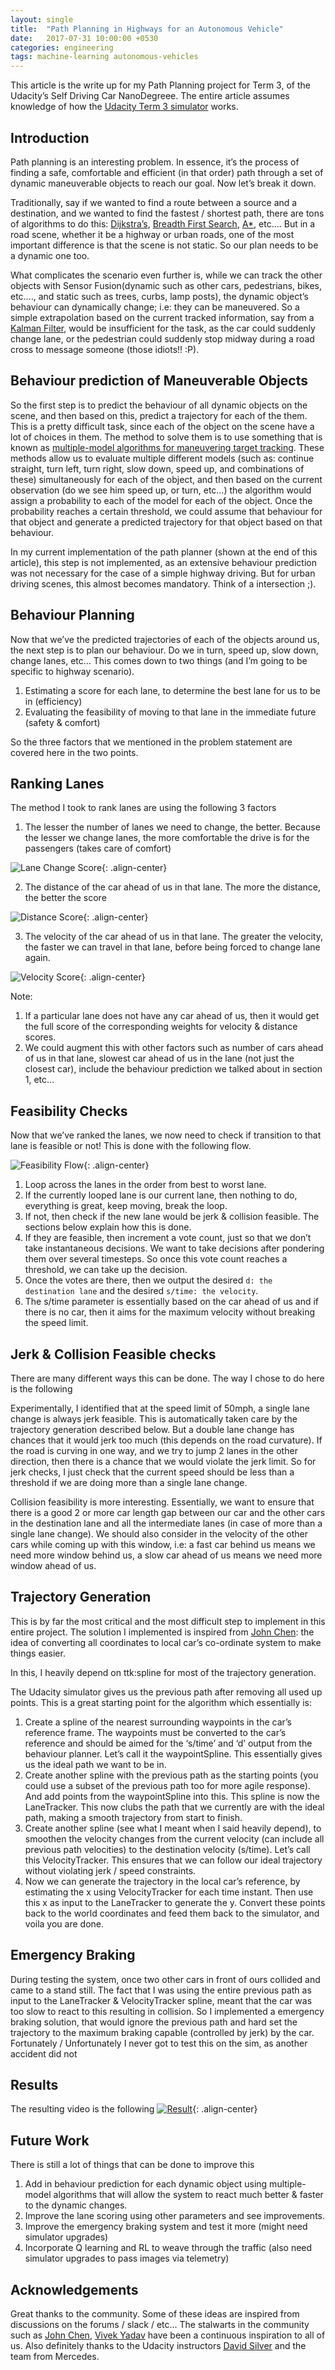 ```yaml
---
layout: single
title:  "Path Planning in Highways for an Autonomous Vehicle"
date:   2017-07-31 10:00:00 +0530
categories: engineering
tags: machine-learning autonomous-vehicles
---
```


This article is the write up for my Path Planning project for Term 3, of the Udacity’s Self Driving Car NanoDegreee. The entire article assumes knowledge of how the [Udacity Term 3 simulator](https://github.com/udacity/self-driving-car-sim/releases/tag/T3_v1.2) works.

## Introduction

Path planning is an interesting problem. In essence, it’s the process of finding a safe, comfortable and efficient (in that order) path through a set of dynamic maneuverable objects to reach our goal. Now let’s break it down.

Traditionally, say if we wanted to find a route between a source and a destination, and we wanted to find the fastest / shortest path, there are tons of algorithms to do this: [Dijkstra’s](https://en.wikipedia.org/wiki/Dijkstra%27s_algorithm), [Breadth First Search](https://en.wikipedia.org/wiki/Breadth-first_search), [A*](https://en.wikipedia.org/wiki/A*_search_algorithm), etc…. But in a road scene, whether it be a highway or urban roads, one of the most important difference is that the scene is not static. So our plan needs to be a dynamic one too.

What complicates the scenario even further is, while we can track the other objects with Sensor Fusion(dynamic such as other cars, pedestrians, bikes, etc…., and static such as trees, curbs, lamp posts), the dynamic object’s behaviour can dynamically change; i.e: they can be maneuvered. So a simple extrapolation based on the current tracked information, say from a [Kalman Filter](https://en.wikipedia.org/wiki/Kalman_filter), would be insufficient for the task, as the car could suddenly change lane, or the pedestrian could suddenly stop midway during a road cross to message someone (those idiots!! :P).

## Behaviour prediction of Maneuverable Objects
So the first step is to predict the behaviour of all dynamic objects on the scene, and then based on this, predict a trajectory for each of the them. This is a pretty difficult task, since each of the object on the scene have a lot of choices in them. The method to solve them is to use something that is known as [multiple-model algorithms for maneuvering target tracking](http://citeseerx.ist.psu.edu/viewdoc/download?doi=10.1.1.61.9763&rep=rep1&type=pdf). These methods allow us to evaluate multiple different models (such as: continue straight, turn left, turn right, slow down, speed up, and combinations of these) simultaneously for each of the object, and then based on the current observation (do we see him speed up, or turn, etc…) the algorithm would assign a probability to each of the model for each of the object. Once the probability reaches a certain threshold, we could assume that behaviour for that object and generate a predicted trajectory for that object based on that behaviour.

In my current implementation of the path planner (shown at the end of this article), this step is not implemented, as an extensive behaviour prediction was not necessary for the case of a simple highway driving. But for urban driving scenes, this almost becomes mandatory. Think of a intersection ;).

## Behaviour Planning
Now that we’ve the predicted trajectories of each of the objects around us, the next step is to plan our behaviour. Do we in turn, speed up, slow down, change lanes, etc… This comes down to two things (and I’m going to be specific to highway scenario).

1. Estimating a score for each lane, to determine the best lane for us to be in (efficiency)
2. Evaluating the feasibility of moving to that lane in the immediate future (safety & comfort)

So the three factors that we mentioned in the problem statement are covered here in the two points.

## Ranking Lanes
The method I took to rank lanes are using the following 3 factors
1. The lesser the number of lanes we need to change, the better. Because the lesser we change lanes, the more comfortable the drive is for the passengers (takes care of comfort)

![Lane Change Score](/assets/images/2017-07-31-01.webp){: .align-center}

2. The distance of the car ahead of us in that lane. The more the distance, the better the score

![Distance Score](/assets/images/2017-07-31-02.webp){: .align-center}

3. The velocity of the car ahead of us in that lane. The greater the velocity, the faster we can travel in that lane, before being forced to change lane again.

![Velocity Score](/assets/images/2017-07-31-03.webp){: .align-center}

Note:
1. If a particular lane does not have any car ahead of us, then it would get the full score of the corresponding weights for velocity & distance scores.
2. We could augment this with other factors such as number of cars ahead of us in that lane, slowest car ahead of us in the lane (not just the closest car), include the behaviour prediction we talked about in section 1, etc…

## Feasibility Checks
Now that we’ve ranked the lanes, we now need to check if transition to that lane is feasible or not! This is done with the following flow.

![Feasibility Flow](/assets/images/2017-07-31-04.webp){: .align-center}
1. Loop across the lanes in the order from best to worst lane.
1. If the currently looped lane is our current lane, then nothing to do, everything is great, keep moving, break the loop.
1. If not, then check if the new lane would be jerk & collision feasible. The sections below explain how this is done.
1. If they are feasible, then increment a vote count, just so that we don’t take instantaneous decisions. We want to take decisions after pondering them over several timesteps. So once this vote count reaches a threshold, we can take up the decision.
1. Once the votes are there, then we output the desired `d: the destination lane` and the desired `s/time: the velocity`.
1. The s/time parameter is essentially based on the car ahead of us and if there is no car, then it aims for the maximum velocity without breaking the speed limit.

## Jerk & Collision Feasible checks
There are many different ways this can be done. The way I chose to do here is the following

Experimentally, I identified that at the speed limit of 50mph, a single lane change is always jerk feasible. This is automatically taken care by the trajectory generation described below. But a double lane change has chances that it would jerk too much (this depends on the road curvature). If the road is curving in one way, and we try to jump 2 lanes in the other direction, then there is a chance that we would violate the jerk limit. So for jerk checks, I just check that the current speed should be less than a threshold if we are doing more than a single lane change.

Collision feasibility is more interesting. Essentially, we want to ensure that there is a good 2 or more car length gap between our car and the other cars in the destination lane and all the intermediate lanes (in case of more than a single lane change). We should also consider in the velocity of the other cars while coming up with this window, i.e: a fast car behind us means we need more window behind us, a slow car ahead of us means we need more window ahead of us.

## Trajectory Generation
This is by far the most critical and the most difficult step to implement in this entire project. The solution I implemented is inspired from [John Chen](https://medium.com/u/8a1f0a75e0b5): the idea of converting all coordinates to local car’s co-ordinate system to make things easier.

In this, I heavily depend on ttk:spline for most of the trajectory generation.

The Udacity simulator gives us the previous path after removing all used up points. This is a great starting point for the algorithm which essentially is:

1. Create a spline of the nearest surrounding waypoints in the car’s reference frame. The waypoints must be converted to the car’s reference and should be aimed for the ‘s/time’ and ‘d’ output from the behaviour planner. Let’s call it the waypointSpline. This essentially gives us the ideal path we want to be in.
1. Create another spline with the previous path as the starting points (you could use a subset of the previous path too for more agile response). And add points from the waypointSpline into this. This spline is now the LaneTracker. This now clubs the path that we currently are with the ideal path, making a smooth trajectory from start to finish.
1. Create another spline (see what I meant when I said heavily depend), to smoothen the velocity changes from the current velocity (can include all previous path velocities) to the destination velocity (s/time). Let’s call this VelocityTracker. This ensures that we can follow our ideal trajectory without violating jerk / speed constraints.
1. Now we can generate the trajectory in the local car’s reference, by estimating the x using VelocityTracker for each time instant. Then use this x as input to the LaneTracker to generate the y.
    Convert these points back to the world coordinates and feed them back to the simulator, and voila you are done.

## Emergency Braking
During testing the system, once two other cars in front of ours collided and came to a stand still. The fact that I was using the entire previous path as input to the LaneTracker & VelocityTracker spline, meant that the car was too slow to react to this resulting in collision. So I implemented a emergency braking solution, that would ignore the previous path and hard set the trajectory to the maximum braking capable (controlled by jerk) by the car. Fortunately / Unfortunately I never got to test this on the sim, as another accident did not

## Results
The resulting video is the following
[![Result](https://img.youtube.com/vi/PqbAUjUfMCo/0.jpg)](https://www.youtube.com/watch?v=PqbAUjUfMCo){: .align-center}

## Future Work

There is still a lot of things that can be done to improve this

1. Add in behaviour prediction for each dynamic object using multiple-model algorithms that will allow the system to react much better & faster to the dynamic changes.
1. Improve the lane scoring using other parameters and see improvements.
1. Improve the emergency braking system and test it more (might need simulator upgrades)
1. Incorporate Q learning and RL to weave through the traffic (also need simulator upgrades to pass images via telemetry)

## Acknowledgements

Great thanks to the community. Some of these ideas are inspired from discussions on the forums / slack / etc… The stalwarts in the community such as
[John Chen](https://medium.com/u/8a1f0a75e0b5), [Vivek Yadav](https://medium.com/u/b783495cc56b)
have been a continuous inspiration to all of us. Also definitely thanks to the Udacity instructors [David Silver](https://medium.com/u/8190c86ea791) and the team from Mercedes.